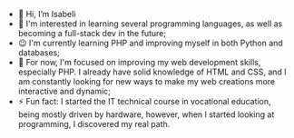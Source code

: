 - 👋 Hi, I’m Isabeli
- 👀 I'm interested in learning several programming languages, as well as becoming a full-stack dev in the future;
- 😉 I'm currently learning PHP and improving myself in both Python and databases;
- 💞️ For now, I'm focused on improving my web development skills, especially PHP. I already have solid knowledge of HTML and CSS, and I am constantly looking for new ways to make my web creations more interactive and dynamic;
- ⚡ Fun fact: I started the IT technical course in vocational education, being mostly driven by hardware, however, when I started looking at programming, I discovered my real path.

 <!---
CodingIsabeli/CodingIsabeli is a ✨ special ✨ repository because its `README.md` (this file) appears on your GitHub profile.
You can click the Preview link to take a look at your changes.
--->
